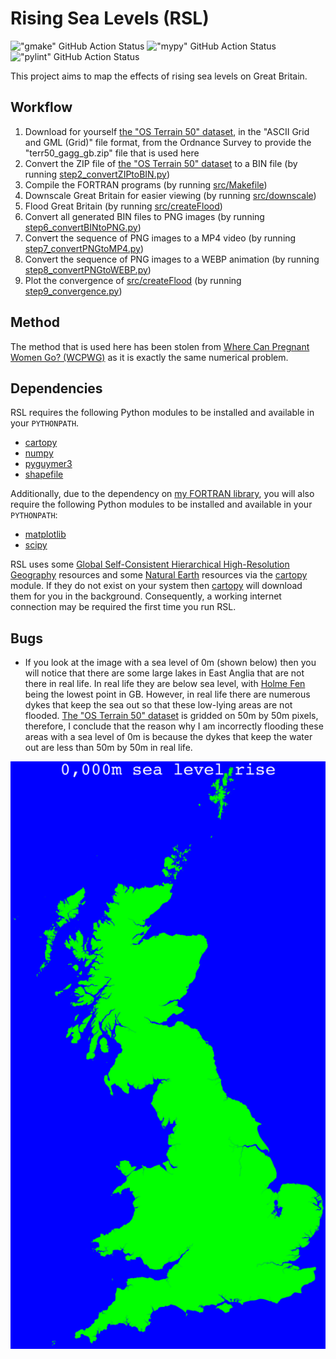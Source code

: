 # Rising Sea Levels (RSL)

!["gmake" GitHub Action Status](https://github.com/Guymer/rsl/actions/workflows/gmake.yaml/badge.svg) !["mypy" GitHub Action Status](https://github.com/Guymer/rsl/actions/workflows/mypy.yaml/badge.svg) !["pylint" GitHub Action Status](https://github.com/Guymer/rsl/actions/workflows/pylint.yaml/badge.svg)

This project aims to map the effects of rising sea levels on Great Britain.

## Workflow

1. Download for yourself [the "OS Terrain 50" dataset](https://www.ordnancesurvey.co.uk/products/os-terrain-50), in the "ASCII Grid and GML (Grid)" file format, from the Ordnance Survey to provide the "terr50_gagg_gb.zip" file that is used here
2. Convert the ZIP file of [the "OS Terrain 50" dataset](https://www.ordnancesurvey.co.uk/products/os-terrain-50) to a BIN file (by running [step2_convertZIPtoBIN.py](step2_convertZIPtoBIN.py))
3. Compile the FORTRAN programs (by running [src/Makefile](src/Makefile))
4. Downscale Great Britain for easier viewing (by running [src/downscale](src/downscale.F90))
5. Flood Great Britain (by running [src/createFlood](src/createFlood.F90))
6. Convert all generated BIN files to PNG images (by running [step6_convertBINtoPNG.py](step6_convertBINtoPNG.py))
7. Convert the sequence of PNG images to a MP4 video (by running [step7_convertPNGtoMP4.py](step7_convertPNGtoMP4.py))
8. Convert the sequence of PNG images to a WEBP animation (by running [step8_convertPNGtoWEBP.py](step8_convertPNGtoWEBP.py))
9. Plot the convergence of [src/createFlood](src/createFlood.F90) (by running [step9_convergence.py](step9_convergence.py))

## Method

The method that is used here has been stolen from [Where Can Pregnant Women Go? (WCPWG)](https://github.com/Guymer/wcpwg) as it is exactly the same numerical problem.

## Dependencies

RSL requires the following Python modules to be installed and available in your `PYTHONPATH`.

* [cartopy](https://pypi.org/project/Cartopy/)
* [numpy](https://pypi.org/project/numpy/)
* [pyguymer3](https://github.com/Guymer/PyGuymer3)
* [shapefile](https://pypi.org/project/pyshp/)

Additionally, due to the dependency on [my FORTRAN library](https://github.com/Guymer/fortranlib), you will also require the following Python modules to be installed and available in your `PYTHONPATH`:

* [matplotlib](https://pypi.org/project/matplotlib/)
* [scipy](https://pypi.org/project/scipy/)

RSL uses some [Global Self-Consistent Hierarchical High-Resolution Geography](https://www.ngdc.noaa.gov/mgg/shorelines/) resources and some [Natural Earth](https://www.naturalearthdata.com/) resources via the [cartopy](https://pypi.org/project/Cartopy/) module. If they do not exist on your system then [cartopy](https://pypi.org/project/Cartopy/) will download them for you in the background. Consequently, a working internet connection may be required the first time you run RSL.

## Bugs

* If you look at the image with a sea level of 0m (shown below) then you will notice that there are some large lakes in East Anglia that are not there in real life. In real life they are below sea level, with [Holme Fen](https://en.wikipedia.org/wiki/Holme_Fen) being the lowest point in GB. However, in real life there are numerous dykes that keep the sea out so that these low-lying areas are not flooded. [The "OS Terrain 50" dataset](https://www.ordnancesurvey.co.uk/products/os-terrain-50) is gridded on 50m by 50m pixels, therefore, I conclude that the reason why I am incorrectly flooding these areas with a sea level of 0m is because the dykes that keep the water out are less than 50m by 50m in real life.

![GB with a sea level of 0m](bug.png)

